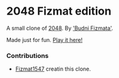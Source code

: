# 2048 Fizmat edition
A small clone of [2048](http://gabrielecirulli.github.io/2048/).
By ['Budni Fizmata'](http://vk.com/fizmat1547).

Made just for fun. [Play it here!](http://mojardev.github.io/2048/)

### Contributions

 - [Fizmat1547](http://vk.com/fizmatprodaction) creatin this clone.
